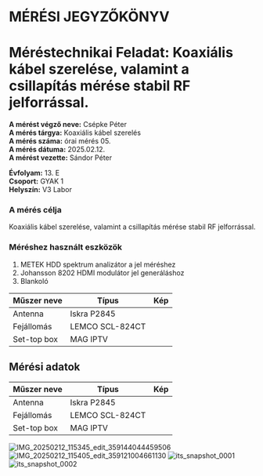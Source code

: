 # MÉRÉSI JEGYZŐKÖNYV
# Méréstechnikai Feladat: Koaxiális kábel szerelése, valamint a csillapítás mérése stabil RF jelforrással.    

**A mérést végző neve:** Csépke Péter  
**A mérés tárgya:** Koaxiális kábel szerelés  
**A mérés száma:** órai mérés 05.  
**A mérés dátuma:** 2025.02.12.  
**A mérést vezette:** Sándor Péter  

**Évfolyam:** 13. E  
**Csoport:** GYAK 1  
**Helyszín:** V3 Labor  

### A mérés célja  
Koaxiális kábel szerelése, valamint a csillapítás mérése stabil RF jelforrással.  

### Méréshez használt eszközök  

1. METEK HDD spektrum analizátor a jel méréshez  
2. Johansson 8202 HDMI modulátor jel generáláshoz  
3. Blankoló      

|     Műszer neve    |        Típus        |      Kép      |
| ------------------ | ------------------- | --------------| 
| Antenna            | Iskra P2845         |               | 
| Fejállomás         | LEMCO SCL-824CT     |               | 
| Set-top box        | MAG IPTV            |               |  

## Mérési adatok  

|     Műszer neve    |        Típus        |      Kép      |
| ------------------ | ------------------- | --------------| 
| Antenna            | Iskra P2845         |               | 
| Fejállomás         | LEMCO SCL-824CT     |               | 
| Set-top box        | MAG IPTV            |               |  

![IMG_20250212_115345_edit_359144044459506](https://github.com/user-attachments/assets/c0102707-e0ec-43e5-a067-d2a0056569da)
![IMG_20250212_115405_edit_359121004661130](https://github.com/user-attachments/assets/cbabea87-ab1b-41a5-8602-9847d02b8be1)
![its_snapshot_0001](https://github.com/user-attachments/assets/3f47f1a9-b46a-43a5-8402-e3bcf4744878)
![its_snapshot_0002](https://github.com/user-attachments/assets/e1792dc8-438b-4d1c-9669-0dafd54f68d9)


